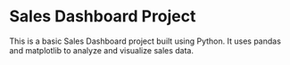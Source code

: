 # Sales Dashboard Project
This is a basic Sales Dashboard project built using Python. It uses pandas and matplotlib to analyze and visualize sales data.

